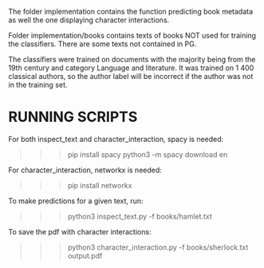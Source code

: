 The folder implementation contains the function predicting book metadata as well the one displaying character interactions.

Folder implementation/books contains texts of books NOT used for training the classifiers. There are some texts not contained in PG.

The classifiers were trained on documents with the majority being from the 19th century and category Language and literature. It was trained on 1 400 classical authors, so the author label will be incorrect if the author was not in the training set.


RUNNING SCRIPTS
===============
For both inspect_text and character_interaction, spacy is needed:
>>> pip install spacy
>>> python3 -m spacy download en

For character_interaction, networkx is needed:
>>> pip install networkx



To make predictions for a given text, run:
>>> python3 inspect_text.py -f books/hamlet.txt

To save the pdf with character interactions:
>>> python3 character_interaction.py -f books/sherlock.txt output.pdf


